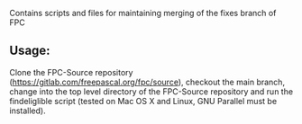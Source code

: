 Contains scripts and files for maintaining merging of the fixes branch of FPC

## Usage:
Clone the FPC-Source repository (https://gitlab.com/freepascal.org/fpc/source), checkout the main branch, change into the top level directory of the FPC-Source repository and run the findeliglible script (tested on Mac OS X and Linux, GNU Parallel must be installed).
